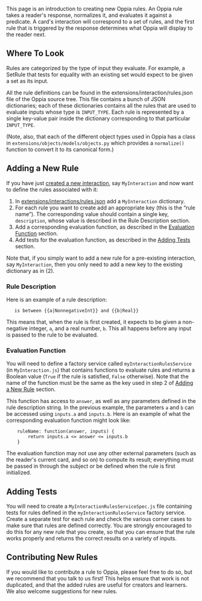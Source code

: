 This page is an introduction to creating new Oppia rules. An Oppia rule takes a reader's response, normalizes it, and evaluates it against a predicate. A card's interaction will correspond to a set of rules, and the first rule that is triggered by the response determines what Oppia will display to the reader next.

## Where To Look ##

Rules are categorized by the type of input they evaluate. For example, a SetRule that tests for equality with an existing set would expect to be given a set as its input.

All the rule definitions can be found in the extensions/interaction/rules.json file of the Oppia source tree. This file contains a bunch of JSON dictionaries; each of these dictionaries contains all the rules that are used to evaluate inputs whose type is `INPUT_TYPE`. Each rule is represented by a single key-value pair inside the dictionary corresponding to that particular `INPUT_TYPE`.

(Note, also, that each of the different object types used in Oppia has a class in `extensions/objects/models/objects.py` which provides a `normalize()` function to convert it to its canonical form.)

## Adding a New Rule ##

If you have just [created a new interaction](Creating-Interactions), say `MyInteraction` and now want to define the rules associated with it:
  1. In [extensions/interactions/rules.json](https://github.com/oppia/oppia/blob/develop/extensions/interactions/rules.json) add a `MyInteraction` dictionary.
  2. For each rule you want to create add an appropriate key (this is the “rule name”). The corresponding value should contain a single key, `description`, whose value is described in the Rule Description section.
  3. Add a corresponding evaluation function, as described in the [Evaluation Function](#evaluation-function) section.
  4. Add tests for the evaluation function, as described in the [Adding Tests](#adding-tests) section.

Note that, if you simply want to add a new rule for a pre-existing interaction, say `MyInteraction`, then you only need to add a new key to the existing dictionary as in (2).

### Rule Description ###

Here is an example of a rule description:

```
   is between {{a|NonnegativeInt}} and {{b|Real}}
```

This means that, when the rule is first created, it expects to be given a non-negative integer, `a`, and a real number, `b`. This all happens before any input is passed to the rule to be evaluated.

### Evaluation Function ###

You will need to define a factory service called `myInteractionRulesService` (in `MyInteraction.js`) that contains functions to evaluate rules and returns a Boolean value (`True` if the rule is satisfied, `False` otherwise). Note that the name of the function must be the same as the key used in step 2 of [Adding a New Rule](#adding-a-new-rule) section.

This function has access to `answer`, as well as any parameters defined in the rule description string. In the previous example, the parameters `a` and `b` can be accessed using `inputs.a` and `inputs.b`. Here is an example of what the corresponding evaluation function might look like:

```
    ruleName: function(answer, inputs) {
        return inputs.a <= answer <= inputs.b
    }
```

The evaluation function may not use any other external parameters (such as the reader's current card, and so on) to compute its result; everything must be passed in through the subject or be defined when the rule is first initialized.

## Adding Tests ##

You will need to create a `MyInteractionRulesServiceSpec.js` file containing tests for rules defined in the `myInteractionRulesService` factory service. Create a separate test for each rule and check the various corner cases to make sure that rules are defined correctly. You are strongly encouraged to do this for any new rule that you create, so that you can ensure that the rule works properly and returns the correct results on a variety of inputs.

## Contributing New Rules ##

If you would like to contribute a rule to Oppia, please feel free to do so, but we recommend that you talk to us first! This helps ensure that work is not duplicated, and that the added rules are useful for creators and learners. We also welcome suggestions for new rules.
